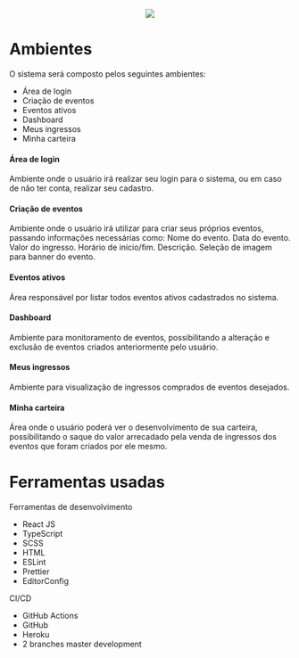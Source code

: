 <p align="center">
  <img src="https://user-images.githubusercontent.com/58612048/196828245-ce9bd686-38a9-46dc-a498-59e1eb13ad67.png">
</p>


# **Ambientes**

O sistema será composto pelos seguintes ambientes:

- Área de login
- Criação de eventos
- Eventos ativos
- Dashboard
- Meus ingressos
- Minha carteira

#### Área de login
Ambiente onde o usuário irá realizar seu login para o sistema, ou em caso de não ter conta, realizar seu cadastro.

#### Criação de eventos
Ambiente onde o usuário irá utilizar para criar seus próprios eventos, passando informações necessárias como:
Nome do evento.
Data do evento.
Valor do ingresso.
Horário de início/fim.
Descrição.
Seleção de imagem para banner do evento.

#### Eventos ativos
Área responsável por listar todos eventos ativos cadastrados no sistema.

#### Dashboard
Ambiente para monitoramento de eventos, possibilitando a alteração e exclusão de eventos criados anteriormente pelo usuário.


#### Meus ingressos
Ambiente para visualização de ingressos comprados de eventos desejados.

#### Minha carteira
Área onde o usuário poderá ver o desenvolvimento de sua carteira, possibilitando o saque do valor arrecadado pela venda de ingressos dos eventos que foram criados por ele mesmo.



# **Ferramentas usadas**


Ferramentas de desenvolvimento
- React JS
- TypeScript
- SCSS
- HTML
- ESLint
- Prettier
- EditorConfig

CI/CD
- GitHub Actions
- GitHub
- Heroku
- 2 branches
     master
     development



